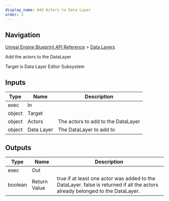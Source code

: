 ```yaml
---
display_name: Add Actors to Data Layer
order: 3
---
```

## Navigation

[Unreal Engine Blueprint API Reference](https://dev.epicgames.com/documentation/en-us/unreal-engine/BlueprintAPI) > [Data Layers](https://dev.epicgames.com/documentation/en-us/unreal-engine/BlueprintAPI/DataLayers)

Add the actors to the DataLayer

Target is Data Layer Editor Subsystem

## Inputs

| Type | Name | Description |
| --- | --- | --- |
| exec | In |  |
| object | Target |  |
| object | Actors | The actors to add to the DataLayer |
| object | Data Layer | The DataLayer to add to |

## Outputs

| Type | Name | Description |
| --- | --- | --- |
| exec | Out |  |
| boolean | Return Value | true if at least one actor was added to the DataLayer. false is returned if all the actors already belonged to the DataLayer. |
